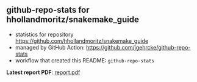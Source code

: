 ## github-repo-stats for hhollandmoritz/snakemake_guide

- statistics for repository https://github.com/hhollandmoritz/snakemake_guide
- managed by GitHub Action: https://github.com/jgehrcke/github-repo-stats
- workflow that created this README: `github-repo-stats`

**Latest report PDF**: [report.pdf](https://github.com/hhollandmoritz/snakemake_guide/raw/github-repo-stats/hhollandmoritz/snakemake_guide/latest-report/report.pdf)

